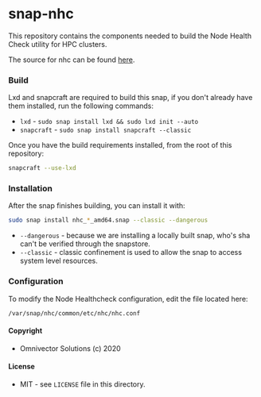 # snap-nhc
This repository contains the components needed to build the Node Health Check utility for HPC clusters.

The source for nhc can be found [here](https://github.com/mej/nhc).

### Build
Lxd and snapcraft are required to build this snap, if you don't already have them installed, run the following commands:
* `lxd` - `sudo snap install lxd && sudo lxd init --auto`
* `snapcraft` - `sudo snap install snapcraft --classic`

Once you have the build requirements installed, from the root of this repository:
```bash
snapcraft --use-lxd
```

### Installation
After the snap finishes building, you can install it with:
```bash
sudo snap install nhc_*_amd64.snap --classic --dangerous
```
* `--dangerous` - because we are installing a locally built snap, who's sha can't be verified through the snapstore.
* `--classic` - classic confinement is used to allow the snap to access system level resources.

### Configuration
To modify the Node Healthcheck configuration, edit the file located here:

    /var/snap/nhc/common/etc/nhc/nhc.conf


#### Copyright
* Omnivector Solutions (c) 2020

#### License
* MIT - see `LICENSE` file in this directory.
